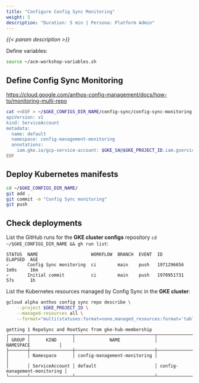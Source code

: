 ```yaml
---
title: "Configure Config Sync Monitoring"
weight: 5
description: "Duration: 5 min | Persona: Platform Admin"
---
```

_{{< param description >}}_

Define variables:
```Bash
source ~/acm-workshop-variables.sh
```

## Define Config Sync Monitoring

https://cloud.google.com/anthos-config-management/docs/how-to/monitoring-multi-repo

```Bash
cat <<EOF > ~/$GKE_CONFIGS_DIR_NAME/config-sync/config-sync-monitoring.yaml
apiVersion: v1
kind: ServiceAccount
metadata:
  name: default
  namespace: config-management-monitoring
  annotations:
    iam.gke.io/gcp-service-account: $GKE_SA@$GKE_PROJECT_ID.iam.gserviceaccount.com
EOF
```

## Deploy Kubernetes manifests

```Bash
cd ~/$GKE_CONFIGS_DIR_NAME/
git add .
git commit -m "Config Sync monitoring"
git push
```

## Check deployments

List the GitHub runs for the **GKE cluster configs** repository `cd ~/$GKE_CONFIGS_DIR_NAME && gh run list`:
```Plaintext
STATUS  NAME                    WORKFLOW  BRANCH  EVENT  ID          ELAPSED  AGE
✓       Config Sync monitoring  ci        main    push   1971296656  1m9s     16m
✓       Initial commit          ci        main    push   1970951731  57s      1h
```

List the Kubernetes resources managed by Config Sync in the **GKE cluster**:
```Bash
gcloud alpha anthos config sync repo describe \
    --project $GKE_PROJECT_ID \
    --managed-resources all \
    --format="multi(statuses:format=none,managed_resources:format='table[box](group:sort=2,kind,name,namespace:sort=1)')"
```
```Plaintext
getting 1 RepoSync and RootSync from gke-hub-membership
┌───────┬────────────────┬──────────────────────────────┬──────────────────────────────┐
│ GROUP │      KIND      │             NAME             │          NAMESPACE           │
├───────┼────────────────┼──────────────────────────────┼──────────────────────────────┤
│       │ Namespace      │ config-management-monitoring │                              │
│       │ ServiceAccount │ default                      │ config-management-monitoring │
└───────┴────────────────┴──────────────────────────────┴──────────────────────────────┘
```